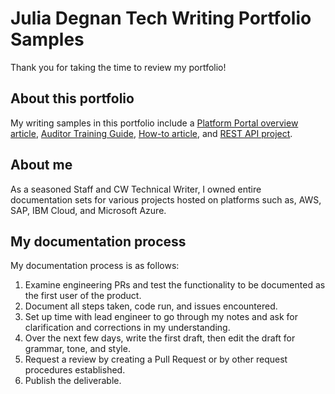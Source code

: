 # Julia Degnan Tech Writing Portfolio Samples

Thank you for taking the time to review my portfolio!

## About this portfolio

My writing samples in this portfolio include a [Platform Portal overview article](https://hp.service-now.com/kb_view.do?sysparm_article=KB0013603), [Auditor Training Guide](/Welcome%20to%20my%20portfolio!/Samples/Auditor_TrainingGuideDEG.pdf), [How-to article](https://hp.service-now.com/wexkb?id=kb_article&sysparm_article=KB0013645), and [REST API project](/Welcome%20to%20my%20portfolio!/Samples/REST_API_Sample.md).

## About me

As a seasoned Staff and CW Technical Writer, I owned entire documentation sets for various projects hosted on platforms such as, AWS, SAP, IBM Cloud, and Microsoft Azure.

## My documentation process

My documentation process is as follows:

 1. Examine engineering PRs and test the functionality to be documented as the first user of the product.
 2. Document all steps taken, code run, and issues encountered.
 3. Set up time with lead engineer to go through my notes and ask for clarification and corrections in my understanding.
 4. Over the next few days, write the first draft, then edit the draft for grammar, tone, and style.
 5. Request a review by creating a Pull Request or by other request procedures established.
 6. Publish the deliverable.


